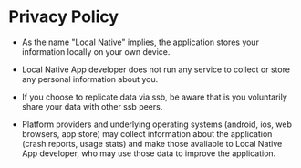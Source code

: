 # Privacy Policy

- As the name "Local Native" implies, the application stores your information locally on your own device. 

- Local Native App developer does not run any service to collect or store any personal information about you.

- If you choose to replicate data via ssb, be aware that is you voluntarily share your data with other ssb peers.

- Platform providers and underlying operating systems (android, ios, web browsers, app store) may collect information about the application (crash reports, usage stats) and make those avaliable to Local Native App developer, who may use those data to improve the application.
